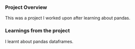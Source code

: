 ### Project Overview

 This was a project I worked upon after learning about pandas.


### Learnings from the project

 I learnt about pandas dataframes. 


